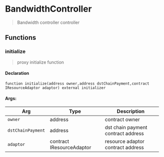 # BandwidthController



> Bandwidth controller controller


## Functions
### initialize

> proxy initialize function


#### Declaration
```
function initialize(address owner,address dstChainPayment,contract IResourceAdaptor adaptor) external initializer
```

#### Args:
| Arg | Type | Description |
| --- | --- | --- |
|`owner` | address | contract owner
|`dstChainPayment` | address | dst chain payment contract address
|`adaptor` | contract IResourceAdaptor | resource adaptor contract address


